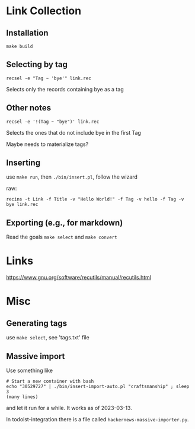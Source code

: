 # Link Collection

## Installation

```
make build
```

## Selecting by tag

```
recsel -e "Tag ~ 'bye'" link.rec
```

Selects only the records containing bye as a tag

## Other notes

```
recsel -e '!(Tag ~ "bye")' link.rec
```

Selects the ones that do not include bye in the first Tag

Maybe needs to materialize tags?

## Inserting

use `make run`, then `./bin/insert.pl`, follow the wizard

raw:

```
recins -t Link -f Title -v "Hello World!" -f Tag -v hello -f Tag -v bye link.rec
```

## Exporting (e.g., for markdown)

Read the goals `make select` and `make convert`

# Links

https://www.gnu.org/software/recutils/manual/recutils.html

# Misc

## Generating tags

use `make select`, see 'tags.txt' file

## Massive import

Use something like

```
# Start a new container with bash
echo "30529727" | ./bin/insert-import-auto.pl "craftsmanship" ; sleep 3
(many lines)
```

and let it run for a while. It works as of 2023-03-13.

In todoist-integration there is a file called `hackernews-massive-importer.py`.


